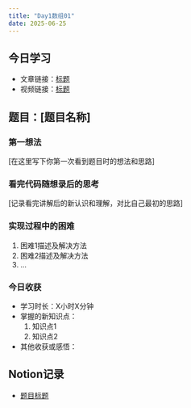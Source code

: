 ```yaml
---
title: "Day1数组01"
date: 2025-06-25
---
```






## 今日学习
- 文章链接：[标题](链接)
- 视频链接：[标题](链接)

## 题目：[题目名称]

### 第一想法
[在这里写下你第一次看到题目时的想法和思路]

### 看完代码随想录后的思考
[记录看完讲解后的新认识和理解，对比自己最初的思路]

### 实现过程中的困难
1. 困难1描述及解决方法
2. 困难2描述及解决方法
3. ...

### 今日收获
- 学习时长：X小时X分钟
- 掌握的新知识点：
  1. 知识点1
  2. 知识点2
- 其他收获或感悟：

## Notion记录
- [题目标题](Notion链接)
